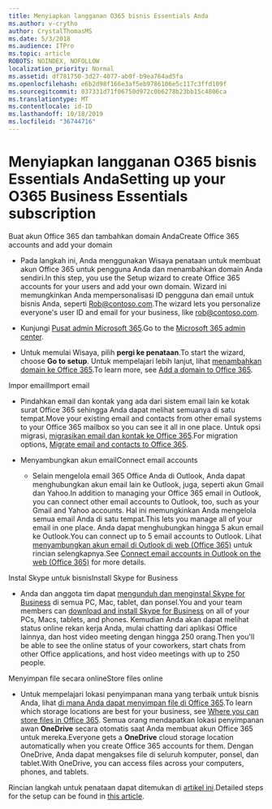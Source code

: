 ```yaml
---
title: Menyiapkan langganan O365 bisnis Essentials Anda
ms.author: v-crytho
author: CrystalThomasMS
ms.date: 5/3/2018
ms.audience: ITPro
ms.topic: article
ROBOTS: NOINDEX, NOFOLLOW
localization_priority: Normal
ms.assetid: df781750-3d27-4077-ab0f-b9ea764ad5fa
ms.openlocfilehash: e6b2d98f166e3af5eb9786106e5c117c3ffd109f
ms.sourcegitcommit: 037331d71f06750d972c0b6278b23bb15c4806ca
ms.translationtype: MT
ms.contentlocale: id-ID
ms.lasthandoff: 10/18/2019
ms.locfileid: "36744716"
---
```

# <a name="setting-up-your-o365-business-essentials-subscription"></a><span data-ttu-id="553ba-102">Menyiapkan langganan O365 bisnis Essentials Anda</span><span class="sxs-lookup"><span data-stu-id="553ba-102">Setting up your O365 Business Essentials subscription</span></span>

<span data-ttu-id="553ba-103">Buat akun Office 365 dan tambahkan domain Anda</span><span class="sxs-lookup"><span data-stu-id="553ba-103">Create Office 365 accounts and add your domain</span></span>
  
- <span data-ttu-id="553ba-104">Pada langkah ini, Anda menggunakan Wisaya penataan untuk membuat akun Office 365 untuk pengguna Anda dan menambahkan domain Anda sendiri.</span><span class="sxs-lookup"><span data-stu-id="553ba-104">In this step, you use the Setup wizard to create Office 365 accounts for your users and add your own domain.</span></span> <span data-ttu-id="553ba-105">Wizard ini memungkinkan Anda mempersonalisasi ID pengguna dan email untuk bisnis Anda, seperti [Rob@contoso.com](mailto:rob@contoso.com).</span><span class="sxs-lookup"><span data-stu-id="553ba-105">The wizard lets you personalize everyone's user ID and email for your business, like [rob@contoso.com](mailto:rob@contoso.com).</span></span>
    
- <span data-ttu-id="553ba-106">Kunjungi [Pusat admin Microsoft 365](https://login.partner.microsoftonline.cn/).</span><span class="sxs-lookup"><span data-stu-id="553ba-106">Go to the [Microsoft 365 admin center](https://login.partner.microsoftonline.cn/).</span></span>
    
- <span data-ttu-id="553ba-107">Untuk memulai Wisaya, pilih **pergi ke penataan**.</span><span class="sxs-lookup"><span data-stu-id="553ba-107">To start the wizard, choose **Go to setup**.</span></span> <span data-ttu-id="553ba-108">Untuk mempelajari lebih lanjut, lihat [menambahkan domain ke Office 365](https://docs.microsoft.com/office365/admin/setup/add-domain).</span><span class="sxs-lookup"><span data-stu-id="553ba-108">To learn more, see [Add a domain to Office 365](https://docs.microsoft.com/office365/admin/setup/add-domain).</span></span>
    
<span data-ttu-id="553ba-109">Impor email</span><span class="sxs-lookup"><span data-stu-id="553ba-109">Import email</span></span>
  
- <span data-ttu-id="553ba-110">Pindahkan email dan kontak yang ada dari sistem email lain ke kotak surat Office 365 sehingga Anda dapat melihat semuanya di satu tempat.</span><span class="sxs-lookup"><span data-stu-id="553ba-110">Move your existing email and contacts from other email systems to your Office 365 mailbox so you can see it all in one place.</span></span> <span data-ttu-id="553ba-111">Untuk opsi migrasi, [migrasikan email dan kontak ke Office 365](https://docs.microsoft.com/office365/admin/setup/migrate-email-and-contacts-admin).</span><span class="sxs-lookup"><span data-stu-id="553ba-111">For migration options, [Migrate email and contacts to Office 365](https://docs.microsoft.com/office365/admin/setup/migrate-email-and-contacts-admin).</span></span>
    
- <span data-ttu-id="553ba-112">Menyambungkan akun email</span><span class="sxs-lookup"><span data-stu-id="553ba-112">Connect email accounts</span></span>
    
  - <span data-ttu-id="553ba-113">Selain mengelola email 365 Office Anda di Outlook, Anda dapat menghubungkan akun email lain ke Outlook, juga, seperti akun Gmail dan Yahoo.</span><span class="sxs-lookup"><span data-stu-id="553ba-113">In addition to managing your Office 365 email in Outlook, you can connect other email accounts to Outlook, too, such as your Gmail and Yahoo accounts.</span></span> <span data-ttu-id="553ba-114">Hal ini memungkinkan Anda mengelola semua email Anda di satu tempat.</span><span class="sxs-lookup"><span data-stu-id="553ba-114">This lets you manage all of your email in one place.</span></span> <span data-ttu-id="553ba-115">Anda dapat menghubungkan hingga 5 akun email ke Outlook.</span><span class="sxs-lookup"><span data-stu-id="553ba-115">You can connect up to 5 email accounts to Outlook.</span></span> <span data-ttu-id="553ba-116">Lihat [menyambungkan akun email di Outlook di web (Office 365)](https://support.office.com/Article/Connect-email-accounts-in-Outlook-on-the-web-Office-365-d7012ff0-924f-4f78-8aca-c3912d886c4d) untuk rincian selengkapnya.</span><span class="sxs-lookup"><span data-stu-id="553ba-116">See [Connect email accounts in Outlook on the web (Office 365)](https://support.office.com/Article/Connect-email-accounts-in-Outlook-on-the-web-Office-365-d7012ff0-924f-4f78-8aca-c3912d886c4d) for more details.</span></span> 
    
<span data-ttu-id="553ba-117">Instal Skype untuk bisnis</span><span class="sxs-lookup"><span data-stu-id="553ba-117">Install Skype for Business</span></span>
  
- <span data-ttu-id="553ba-118">Anda dan anggota tim dapat [mengunduh dan menginstal Skype for Business](https://support.office.com/Article/download-and-install-Skype-for-Business-8a0d4da8-9d58-44f9-9759-5c8f340cb3fb) di semua PC, Mac, tablet, dan ponsel.</span><span class="sxs-lookup"><span data-stu-id="553ba-118">You and your team members can [download and install Skype for Business](https://support.office.com/Article/download-and-install-Skype-for-Business-8a0d4da8-9d58-44f9-9759-5c8f340cb3fb) on all of your PCs, Macs, tablets, and phones.</span></span> <span data-ttu-id="553ba-119">Kemudian Anda akan dapat melihat status online rekan kerja Anda, mulai chatting dari aplikasi Office lainnya, dan host video meeting dengan hingga 250 orang.</span><span class="sxs-lookup"><span data-stu-id="553ba-119">Then you'll be able to see the online status of your coworkers, start chats from other Office applications, and host video meetings with up to 250 people.</span></span> 
    
<span data-ttu-id="553ba-120">Menyimpan file secara online</span><span class="sxs-lookup"><span data-stu-id="553ba-120">Store files online</span></span>
  
- <span data-ttu-id="553ba-121">Untuk mempelajari lokasi penyimpanan mana yang terbaik untuk bisnis Anda, lihat [di mana Anda dapat menyimpan file di Office 365](https://support.office.com/article/c7c20284-bc94-47f4-9728-d28e9daf0790.aspx).</span><span class="sxs-lookup"><span data-stu-id="553ba-121">To learn which storage locations are best for your business, see [Where you can store files in Office 365](https://support.office.com/article/c7c20284-bc94-47f4-9728-d28e9daf0790.aspx).</span></span> <span data-ttu-id="553ba-122">Semua orang mendapatkan lokasi penyimpanan awan **OneDrive** secara otomatis saat Anda membuat akun Office 365 untuk mereka.</span><span class="sxs-lookup"><span data-stu-id="553ba-122">Everyone gets a **OneDrive** cloud storage location automatically when you create Office 365 accounts for them.</span></span> <span data-ttu-id="553ba-123">Dengan OneDrive, Anda dapat mengakses file di seluruh komputer, ponsel, dan tablet.</span><span class="sxs-lookup"><span data-stu-id="553ba-123">With OneDrive, you can access files across your computers, phones, and tablets.</span></span> 
    
<span data-ttu-id="553ba-124">Rincian langkah untuk penataan dapat ditemukan di [artikel ini](https://docs.microsoft.com/office365/admin/setup/setup).</span><span class="sxs-lookup"><span data-stu-id="553ba-124">Detailed steps for the setup can be found in [this article](https://docs.microsoft.com/office365/admin/setup/setup).</span></span>
  

